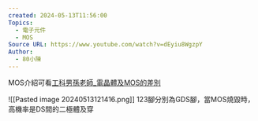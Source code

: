 ```yaml
---
created: 2024-05-13T11:56:00
Topics:
  - 電子元件
  - MOS
Source URL: https://www.youtube.com/watch?v=dEyiu8WgzpY
Author:
  - 80小陳
---
```

MOS介紹可看[工科男孫老師_電晶體及MOS的差別](https://www.youtube.com/watch?v=SCLXFMR-UcQ)

![[Pasted image 20240513121416.png]]
123腳分別為GDS腳，當MOS燒毀時，高機率是DS間的二極體及穿